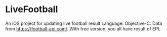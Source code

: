 # LiveFootball
An iOS project for updating live football result
Language: Objective-C. 
Data from https://football-api.com/. With free version, you all have result of EPL
